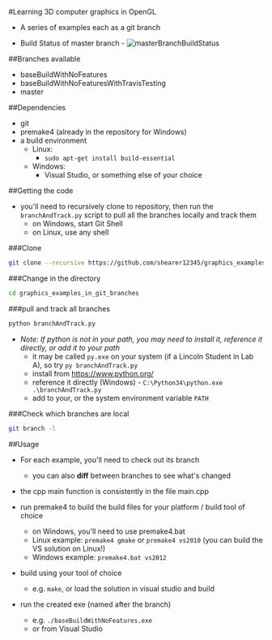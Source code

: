 #Learning 3D computer graphics in OpenGL

- A series of examples each as a git branch

- Build Status of master branch - ![masterBranchBuildStatus](https://travis-ci.org/shearer12345/graphics_examples_in_git_branches.svg?branch=master)

##Branches available

- baseBuildWithNoFeatures
- baseBuildWithNoFeaturesWithTravisTesting
- master 

##Dependencies

- git
- premake4 (already in the repository for Windows)
- a build environment
    - Linux:
        - ```sudo apt-get install build-essential```
    - Windows:
        - Visual Studio, or something else of your choice
  
##Getting the code

- you'll need to recursively clone to repository, then run the `branchAndTrack.py` script to pull all the branches locally and track them
    - on Windows, start Git Shell
    - on Linux, use any shell

###Clone
```bash
git clone --recursive https://github.com/shearer12345/graphics_examples_in_git_branches.git
```

###Change in the directory
```bash
cd graphics_examples_in_git_branches
```

###pull and track all branches
```bash
python branchAndTrack.py
```

- *Note: If python is not in your path, you may need to install it, reference it directly, or add it to your path*
     - it may be called `py.exe` on your system (if a Lincoln Student in Lab A), so try `py branchAndTrack.py`
     - install from https://www.python.org/
     - reference it directly (Windows)  - `C:\Python34\python.exe .\branchAndTrack.py`
     - add to your, or the system environment variable `PATH`

###Check which branches are local
```bash
git branch -l
```

##Usage

- For each example, you'll need to check out its branch
    - you can also **diff** between branches to see what's changed

- the cpp main function is consistently in the file main.cpp

- run premake4 to build the build files for your platform / build tool of choice
    - on Windows, you'll need to use premake4.bat
    - Linux example: `premake4 gmake` or `premake4 vs2010` (you can build the VS solution on Linux!)
    - Windows example: `premake4.bat vs2012`

- build using your tool of choice
    - e.g. `make`, or load the solution in visual studio and build
  
- run the created exe (named after the branch)
    - e.g. `./baseBuildWithNoFeatures.exe`
    - or from Visual Studio
  

